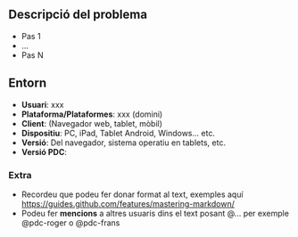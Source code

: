 
## Descripció del problema
* Pas 1
* ...
* Pas N
 
## Entorn
* **Usuari**: xxx
* **Plataforma/Plataformes**: xxx (domini)
* **Client**: (Navegador web, tablet, mòbil)
* **Dispositiu**: PC, iPad, Tablet Android, Windows... etc.
* **Versió**: Del navegador, sistema operatiu en tablets, etc.
* **Versió PDC**:   
  
### Extra
* Recordeu que podeu fer donar format al text, exemples aquí https://guides.github.com/features/mastering-markdown/
* Podeu fer **mencions** a altres usuaris dins el text posant @... per exemple @pdc-roger o @pdc-frans
